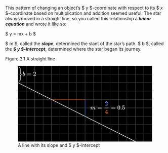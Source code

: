 <p class="main-text small-text">
    This pattern of changing an object’s $ y $-coordinate with respect to its $ x $-coordinate based on multiplication and addition seemed useful. The star always moved in a straight line, so you called this relationship a <strong><em>linear equation</em></strong> and wrote it like so:
</p>
<p class="main-text small-text">
    $ y = mx + b $
</p>
<p class="main-text small-text">
    $ m  $, called the <strong><em>slope</em></strong>, determined the slant of the star’s path. $ b $, called the <strong><em>$ y $-intercept</em></strong>, determined where the star began its journey.
</p>
<p class="small-text">
    Figure 2.1 A straight line
</p>
<div class="one-two-one-grid">
    <div></div>
    <div>
        <figure>
            <img src="/assets/images/ch02/straight-line.png" alt="Diagram of a straight line">
            <figcaption class="small-text">A line with its slope and $ y $-intercept</figcaption>
        </figure>
    </div>
    <div></div>
</div>